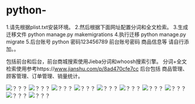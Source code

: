 # python-
1.请先根据plist.txt安装环境。
2.然后根据下面网址配置分词和全文检索。
3.生成迁移文件  python manage.py makemigrations
4.执行迁移  python manage.py migrate
5.后台账号 python 密码123456789
前台账号密码 商品信息等 请自行添加。。


包括前台和后台，前台商城搜索使用Jieba分词和whoosh搜索引擎。
分词+全文检索使用参考https://www.jianshu.com/p/8ad470cfe7cc
后台包括 商品管理、顾客管理、订单管理、销量统计。


![？？？](https://github.com/moranyijiu/python-/raw/master/1.jpg)
![？？？](https://github.com/moranyijiu/python-/raw/master/2.png)
![？？？](https://github.com/moranyijiu/python-/raw/master/3.png)
![？？？](https://github.com/moranyijiu/python-/raw/master/4.png)
![？？？](https://github.com/moranyijiu/python-/raw/master/5.png)
![？？？](https://github.com/moranyijiu/python-/raw/master/6.png)
![？？？](https://github.com/moranyijiu/python-/raw/master/7.png)
![？？？](https://github.com/moranyijiu/python-/raw/master/8.png)
![？？？](https://github.com/moranyijiu/python-/raw/master/9.png)
![？？？](https://github.com/moranyijiu/python-/raw/master/10.png)
